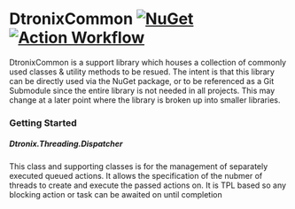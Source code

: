 # DtronixCommon [![NuGet](https://img.shields.io/nuget/v/DtronixCommon.svg?maxAge=60)](https://www.nuget.org/packages/DtronixCommon) [![Action Workflow](https://github.com/Dtronix/DtronixCommon/actions/workflows/dotnet.yml/badge.svg)](https://github.com/Dtronix/DtronixCommon/actions)

DtronixCommon is a support library which houses a collection of commonly used classes & utility methods to be resued.  The intent is that this library can be directly used via the NuGet package, or to be referenced as a Git Submodule since the entire library is not needed in all projects.  This may change at a later point where the library is broken up into smaller libraries.

### Getting Started

##### Dtronix.Threading.Dispatcher

This class and supporting classes is for the management of separately executed queued actions.  It allows the specification of the nubmer of threads to create and execute the passed actions on.  It is TPL based so any blocking action or task can be awaited on until completion 
